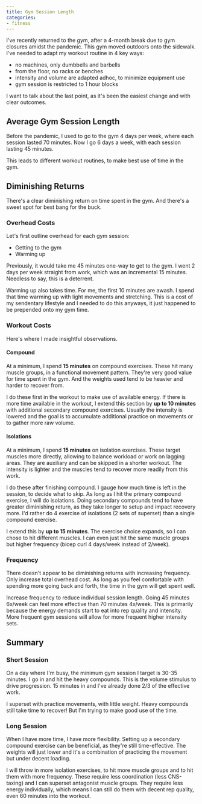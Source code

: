 ```yaml
---
title: Gym Session Length
categories:
- fitness
---
```


I've recently returned to the gym, after a 4-month break due to gym closures amidst the pandemic.
This gym moved outdoors onto the sidewalk.
I've needed to adapt my workout routine in 4 key ways:

- no machines, only dumbbells and barbells
- from the floor, no racks or benches
- intensity and volume are adapted adhoc, to minimize equipment use
- gym session is restricted to 1 hour blocks

I want to talk about the last point, as it's been the easiest change and with clear outcomes.

## Average Gym Session Length

Before the pandemic, I used to go to the gym 4 days per week, where each session lasted 70 minutes.
Now I go 6 days a week, with each session lasting 45 minutes.

This leads to different workout routines, to make best use of time in the gym.

## Diminishing Returns

There's a clear diminishing return on time spent in the gym.
And there's a sweet spot for best bang for the buck.

### Overhead Costs

Let's first outline overhead for each gym session:

- Getting to the gym
- Warming up

Previously, it would take me 45 minutes one-way to get to the gym.
I went 2 days per week straight from work, which was an incremental 15 minutes.
Needless to say, this is a deterrent.

Warming up also takes time.
For me, the first 10 minutes are awash.
I spend that time warming up with light movements and stretching.
This is a cost of my sendentary lifestyle and I needed to do this anyways, it just happened to be prepended onto my gym time.

### Workout Costs

Here's where I made insightful observations.

#### Compound

At a minimum, I spend **15 minutes** on compound exercises.
These hit many muscle groups, in a functional movement pattern.
They're very good value for time spent in the gym.
And the weights used tend to be heavier and harder to recover from.

I do these first in the workout to make use of available energy.
If there is more time available in the workout, I extend this section by **up to 10 minutes** with
additional secondary compound exercises.
Usually the intensity is lowered and the goal is to accumulate additional practice on movements or to gather more raw volume.

#### Isolations

At a minimum, I spend **15 minutes** on isolation exercises.
These target muscles more directly, allowing to balance workload or work on lagging areas.
They are auxiliary and can be skipped in a shorter workout.
The intensity is lighter and the muscles tend to recover more readily from this work.

I do these after finishing compound.
I gauge how much time is left in the session, to decide what to skip.
As long as I hit the primary compound exercise, I will do isolations.
Doing secondary compounds tend to have greater diminishing return, as they take longer to setup and impact recovery more.
I'd rather do 4 exercise of isolations (2 sets of superset) than a single compound exercise.

I extend this by **up to 15 minutes**.
The exercise choice expands, so I can chose to hit different muscles.
I can even just hit the same muscle groups but higher frequency (bicep curl 4 days/week instead of 2/week).

### Frequency

There doesn't appear to be diminishing returns with increasing frequency.
Only increase total overhead cost.
As long as you feel comfortable with spending more going back and forth, the time in the gym will get spent well.

Increase frequency to reduce individual session length.
Going 45 minutes 6x/week can feel more effective than 70 minutes 4x/week.
This is primarily because the energy demands start to eat into rep quality and intensity.
More frequent gym sessions will allow for more frequent higher intensity sets.

## Summary

### Short Session

On a day where I'm busy, the minimum gym session I target is 30-35 minutes.
I go in and hit the heavy compounds.
This is the volume stimulus to drive progression.
15 minutes in and I've already done 2/3 of the effective work.

I superset with practice movements, with little weight.
Heavy compounds still take time to recover!
But I'm trying to make good use of the time.

### Long Session

When I have more time, I have more flexibility.
Setting up a secondary compound exercise can be beneficial, as they're still time-effective.
The weights will just lower and it's a combination of practicing the movement but under decent loading.

I will throw in more isolation exercises, to hit more muscle groups and to hit them with more frequency.
These require less coordination (less CNS-taxing) and I can superset antagonist muscle groups.
They require less energy individually, which means I can still do them with decent rep quality,
even 60 minutes into the workout.
